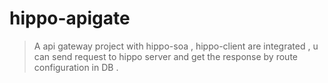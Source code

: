 # hippo-apigate

> A api gateway project with hippo-soa , hippo-client are integrated , 
> u can send request to hippo server and get the response by route configuration in DB .
